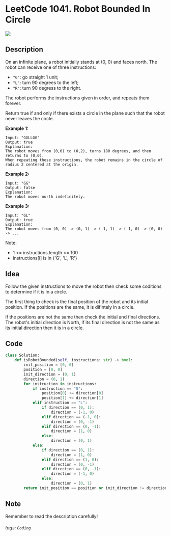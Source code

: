 # LeetCode 1041. Robot Bounded In Circle

![](https://dkmonster.github.io/assets/images/leetcode/LeetCode_Sharing.png)

## Description

On an infinite plane, a robot initially stands at (0, 0) and faces north.  The robot can receive one of three instructions:

- ``"G"``: go straight 1 unit;
- ``"L"``: turn 90 degrees to the left;
- ``"R"``: turn 90 degress to the right.

The robot performs the instructions given in order, and repeats them forever.

Return true if and only if there exists a circle in the plane such that the robot never leaves the circle.

**Example 1:**
```
Input: "GGLLGG"
Output: true
Explanation: 
The robot moves from (0,0) to (0,2), turns 180 degrees, and then returns to (0,0).
When repeating these instructions, the robot remains in the circle of radius 2 centered at the origin.
```

**Example 2:**
```
Input: "GG"
Output: false
Explanation: 
The robot moves north indefinitely.
```

**Example 3:**
```
Input: "GL"
Output: true
Explanation: 
The robot moves from (0, 0) -> (0, 1) -> (-1, 1) -> (-1, 0) -> (0, 0) -> ...
```
Note:

- 1 <= instructions.length <= 100
- instructions[i] is in {'G', 'L', 'R'}

## Idea

Follow the given instructions to move the robot then check some coditions to determine if it is in a circle.

The first thing to check is the final position of the robot and its initial position. If the positions are the same, it is difintely in a circle.

If the positions are not the same then check the initial and final directions. The robot's initial direction is North, if its final direction is not the same as its initial direction then it is in a circle.

## Code

```python
class Solution:
    def isRobotBounded(self, instructions: str) -> bool:
        init_position = [0, 0]
        position = [0, 0]
        init_direction = (0, 1)
        direction = (0, 1)
        for instruction in instructions:
            if instruction == "G":
                position[0] += direction[0]
                position[1] += direction[1]
            elif instruction == "L":
                if direction == (0, 1):
                    direction = (-1, 0)
                elif direction == (-1, 0):
                    direction = (0, -1)
                elif direction == (0, -1):
                    direction = (1, 0)
                else:
                    direction = (0, 1)
            else:
                if direction == (0, 1):
                    direction = (1, 0)
                elif direction == (1, 0):
                    direction = (0, -1)
                elif direction == (0, -1):
                    direction = (-1, 0)
                else:
                    direction = (0, 1)
        return init_position == position or init_direction != direction
```

## Note

Remember to read the description carefully!

###### tags: `Coding`